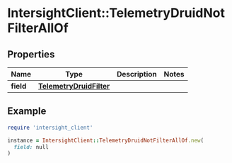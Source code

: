 # IntersightClient::TelemetryDruidNotFilterAllOf

## Properties

| Name | Type | Description | Notes |
| ---- | ---- | ----------- | ----- |
| **field** | [**TelemetryDruidFilter**](TelemetryDruidFilter.md) |  |  |

## Example

```ruby
require 'intersight_client'

instance = IntersightClient::TelemetryDruidNotFilterAllOf.new(
  field: null
)
```

